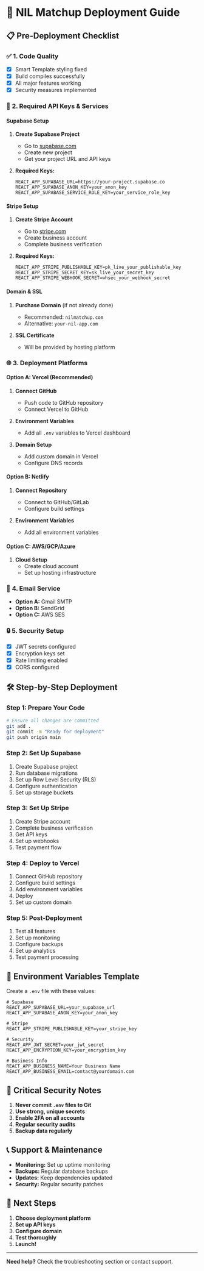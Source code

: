 # 🚀 NIL Matchup Deployment Guide

## 📋 Pre-Deployment Checklist

### ✅ **1. Code Quality**
- [x] Smart Template styling fixed
- [x] Build compiles successfully
- [x] All major features working
- [x] Security measures implemented

### 🔑 **2. Required API Keys & Services**

#### **Supabase Setup**
1. **Create Supabase Project**
   - Go to [supabase.com](https://supabase.com)
   - Create new project
   - Get your project URL and API keys

2. **Required Keys:**
   ```
   REACT_APP_SUPABASE_URL=https://your-project.supabase.co
   REACT_APP_SUPABASE_ANON_KEY=your_anon_key
   REACT_APP_SUPABASE_SERVICE_ROLE_KEY=your_service_role_key
   ```

#### **Stripe Setup**
1. **Create Stripe Account**
   - Go to [stripe.com](https://stripe.com)
   - Create business account
   - Complete business verification

2. **Required Keys:**
   ```
   REACT_APP_STRIPE_PUBLISHABLE_KEY=pk_live_your_publishable_key
   REACT_APP_STRIPE_SECRET_KEY=sk_live_your_secret_key
   REACT_APP_STRIPE_WEBHOOK_SECRET=whsec_your_webhook_secret
   ```

#### **Domain & SSL**
1. **Purchase Domain** (if not already done)
   - Recommended: `nilmatchup.com`
   - Alternative: `your-nil-app.com`

2. **SSL Certificate**
   - Will be provided by hosting platform

### 🌐 **3. Deployment Platforms**

#### **Option A: Vercel (Recommended)**
1. **Connect GitHub**
   - Push code to GitHub repository
   - Connect Vercel to GitHub

2. **Environment Variables**
   - Add all `.env` variables to Vercel dashboard

3. **Domain Setup**
   - Add custom domain in Vercel
   - Configure DNS records

#### **Option B: Netlify**
1. **Connect Repository**
   - Connect to GitHub/GitLab
   - Configure build settings

2. **Environment Variables**
   - Add all environment variables

#### **Option C: AWS/GCP/Azure**
1. **Cloud Setup**
   - Create cloud account
   - Set up hosting infrastructure

### 📧 **4. Email Service**
- **Option A:** Gmail SMTP
- **Option B:** SendGrid
- **Option C:** AWS SES

### 🔒 **5. Security Setup**
- [x] JWT secrets configured
- [x] Encryption keys set
- [x] Rate limiting enabled
- [x] CORS configured

## 🛠️ **Step-by-Step Deployment**

### **Step 1: Prepare Your Code**
```bash
# Ensure all changes are committed
git add .
git commit -m "Ready for deployment"
git push origin main
```

### **Step 2: Set Up Supabase**
1. Create Supabase project
2. Run database migrations
3. Set up Row Level Security (RLS)
4. Configure authentication
5. Set up storage buckets

### **Step 3: Set Up Stripe**
1. Create Stripe account
2. Complete business verification
3. Get API keys
4. Set up webhooks
5. Test payment flow

### **Step 4: Deploy to Vercel**
1. Connect GitHub repository
2. Configure build settings
3. Add environment variables
4. Deploy
5. Set up custom domain

### **Step 5: Post-Deployment**
1. Test all features
2. Set up monitoring
3. Configure backups
4. Set up analytics
5. Test payment processing

## 🔧 **Environment Variables Template**

Create a `.env` file with these values:

```env
# Supabase
REACT_APP_SUPABASE_URL=your_supabase_url
REACT_APP_SUPABASE_ANON_KEY=your_anon_key

# Stripe
REACT_APP_STRIPE_PUBLISHABLE_KEY=your_stripe_key

# Security
REACT_APP_JWT_SECRET=your_jwt_secret
REACT_APP_ENCRYPTION_KEY=your_encryption_key

# Business Info
REACT_APP_BUSINESS_NAME=Your Business Name
REACT_APP_BUSINESS_EMAIL=contact@yourdomain.com
```

## 🚨 **Critical Security Notes**

1. **Never commit `.env` files to Git**
2. **Use strong, unique secrets**
3. **Enable 2FA on all accounts**
4. **Regular security audits**
5. **Backup data regularly**

## 📞 **Support & Maintenance**

- **Monitoring:** Set up uptime monitoring
- **Backups:** Regular database backups
- **Updates:** Keep dependencies updated
- **Security:** Regular security patches

## 🎯 **Next Steps**

1. **Choose deployment platform**
2. **Set up API keys**
3. **Configure domain**
4. **Test thoroughly**
5. **Launch!**

---

**Need help?** Check the troubleshooting section or contact support. 